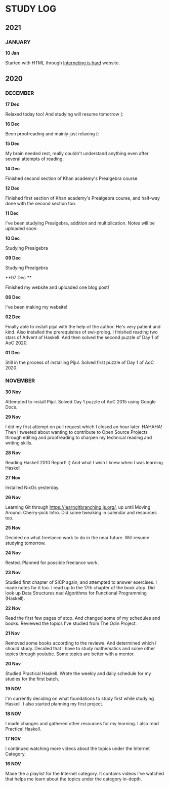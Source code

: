 # STUDY LOG

## 2021

### JANUARY

**10 Jan**

Started with HTML through [Interneting is hard](https://internetingishard.com) website.

## 2020

### DECEMBER

**17 Dec**

Relaxed today too! And studying will resume tomorrow (:

**16 Dec**

Been proofreading and mainly just relaxing (:

**15 Dec**

My brain needed rest, really couldn't understand anything even after several attempts of reading.

**14 Dec**

Finished second section of Khan academy's Prealgebra course.

**12 Dec**

Finished first section of Khan academy's Prealgebra course, and half-way done with the second section too. 

**11 Dec**

I've been studying Prealgebra, addition and multiplication. Notes will be uploaded soon.

**10 Dec**

Studying Prealgebra

**09 Dec**

Studying Prealgebra

**07 Dec **

Finished my website and uploaded one blog post!

**06 Dec**

I've been making my website!

**02 Dec**

Finally able to install pijul with the help of the author. He's very patient and kind. Also installed the prerequisites of swi-prolog. I finished reading two stars of Advent of Haskell. And then solved the second puzzle of Day 1 of AoC 2020. 

**01 Dec**

Still in the process of installing Pijul. Solved first puzzle of Day 1 of AoC 2020.

### NOVEMBER

**30 Nov**

Attempted to install Pijul. Solved Day 1 puzzle of AoC 2015 using Google Docs.

**29 Nov**

I did my first attempt on pull request which I closed an hour later. HAHAHA! Then I tweeted about wanting to contribute to Open Source Projects through editing and proofreading to sharpen my technical reading and writing skills.

**28 Nov**

Reading Haskell 2010 Report! :) And what I wish I knew when I was learning Haskell

**27 Nov**

Installed NixOs yesterday.

**26 Nov**

Learning Git through https://learngitbranching.js.org/, up until Moving Around: Cherry-pick Intro. Did some tweaking in calendar and resources too.

**25 Nov**

Decided on what freelance work to do in the near future. Will resume studying tomorrow.

**24 Nov**

Rested. Planned for possible freelance work.

**23 Nov**

Studied first chapter of SICP again, and attempted to answer exercises. I made notes for it too. I read up to the 17th chapter of the book atop. Did look up Data Structures nad Algorithms for Functional Programming (Haskell). 

**22 Nov**

Read the first few pages of atop. And changed some of my schedules and books. Reviewed the topics I've studied from The Odin Project.

**21 Nov** 

Removed some books according to the reviews. And determined which I should study. Decided that I have to study mathematics and some other topics through youtube. Some topics are better with a mentor.

**20 Nov**

Studied Practical Haskell. Wrote the weekly and daily schedule for my studies for the first batch.

**19 NOV**

I'm currently deciding on what foundations to study first while studying Haskell. I also started planning my first project.

**18 NOV**

I made changes and gathered other resources for my learning. I also read Practical Haskell.

**17 NOV** 

I continued watching more videos about the topics under the Internet Category.

**16 NOV** 

Made the a playlist for the Internet category. It contains videos I've watched that helps me learn about the topics under the category in-depth.
